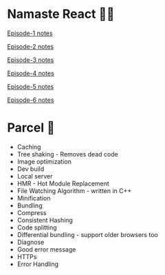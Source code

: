 # Namaste React 🙏🏻

[Episode-1 notes](https://docs.google.com/document/d/11--oprPYzNz5DFEbmqpkL-ipW-ehHTBd/edit?usp=drive_link&ouid=115259898732327540831&rtpof=true&sd=true)

[Episode-2 notes](https://docs.google.com/document/d/11BpQyp0df37MC_mVZS_C02Ys3D545PgI/edit?usp=drive_link&ouid=115259898732327540831&rtpof=true&sd=true)

[Episode-3 notes](https://docs.google.com/document/d/12GWC6wlkb0x0cCE3O6OrbGynlizTzAFo/edit?usp=drive_link&ouid=115259898732327540831&rtpof=true&sd=true)

[Episode-4 notes](https://docs.google.com/document/d/12ShxmR0b0AzjwnK01uzFNgw0EcmxHBMz/edit?usp=drive_link&ouid=115259898732327540831&rtpof=true&sd=true)

[Episode-5 notes](https://docs.google.com/document/d/13SxOoUTn1ey4W4N5y3BRkJrnOOK6HFVw/edit?usp=drive_link&ouid=115259898732327540831&rtpof=true&sd=true)

[Episode-6 notes](https://docs.google.com/document/d/13VoYfC5dX3omE1ZAO27Un7_aOHvlMexH/edit?usp=drive_link&ouid=115259898732327540831&rtpof=true&sd=true)

# Parcel 🚀
- Caching
- Tree shaking - Removes dead code
- Image optimization
- Dev build
- Local server
- HMR - Hot Module Replacement
- File Watching Algorithm - written in C++
- Minification
- Bundling
- Compress
- Consistent Hashing
- Code splitting
- Differential bundling - support older browsers too
- Diagnose
- Good error message
- HTTPs
- Error Handling
